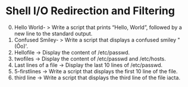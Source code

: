 # Shell I/O Redirection and Filtering
0. Hello World- > Write a script that prints “Hello, World”, followed by a new line to the standard output.
1. Confused Smiley- > Write a script that displays a confused smiley "(Ôo)'.
2. Hellofile -> Display the content of /etc/passwd. 
3. twofiles -> Display the content of /etc/passwd and /etc/hosts.
4. Last lines of a file -> Display the last 10 lines of /etc/passwd.
5. 5-firstlines -> Write a script that displays the first 10 line of the file. 
6. third line -> Write a script that displays the third line of the file iacta.
